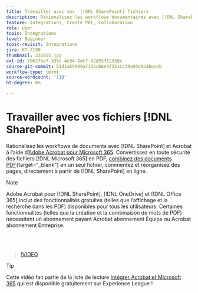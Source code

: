 ```yaml
---
title: Travailler avec vos  [!DNL SharePoint] fichiers
description: Rationalisez les workflows documentaires avec [!DNL SharePoint] et Acrobat à l'aide d'Adobe Acrobat pour [!DNL Microsoft 365]
feature: Integrations, Create PDF, Collaboration
role: User
topic: Integrations
level: Beginner
topic-revisit: Integrations
jira: KT-7190
thumbnail: 331855.jpg
exl-id: 7962fbef-335c-4e34-8dc7-62d55f12338e
source-git-commit: 51d1a59999a7132cb6e47351cc39a93d9a38eaeb
workflow-type: tm+mt
source-wordcount: '110'
ht-degree: 0%

---
```


# Travailler avec vos fichiers [!DNL SharePoint]

Rationalisez les workflows de documents avec [!DNL SharePoint] et Acrobat à l’aide d’[Adobe Acrobat pour Microsoft 365](https://appsource.microsoft.com/en-us/product/web-apps/adobeinc.adobe-document-cloud-pdf?tab=Overview). Convertissez en toute sécurité des fichiers [!DNL Microsoft 365] en PDF, [combinez des documents PDF](https://www.adobe.com/acrobat/online/merge-pdf.html){target="_blank"} en un seul fichier, commentez et réorganisez des pages, directement à partir de [!DNL SharePoint] en ligne.

>[!NOTE]
>
>Adobe Acrobat pour [!DNL SharePoint], [!DNL OneDrive] et [!DNL Office 365] inclut des fonctionnalités gratuites (telles que l’affichage et la recherche dans les PDF) disponibles pour tous les utilisateurs. Certaines fonctionnalités (telles que la création et la combinaison de mots de PDF) nécessitent un abonnement payant Acrobat abonnement Équipe ou Acrobat abonnement Entreprise.

<br> 

>[!VIDEO](https://video.tv.adobe.com/v/331855?quality=12&learn=on&hidetitle=true)

>[!TIP]
>
>Cette vidéo fait partie de la liste de lecture [Intégrer Acrobat et Microsoft 365](https://experienceleague.adobe.com/en/playlists/acrobat-integrate-microsoft-365) qui est disponible gratuitement sur Experience League !
